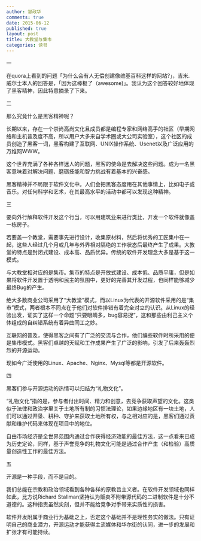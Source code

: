 ```yaml
---
author: 邹政华
comments: true
date: 2015-06-12
published: true 
layout: post
title: 大教堂与集市 
categories: 读书 
---
```



一

在quora上看到的问题「为什么会有人无偿创建像维基百科这样的网站?」，吉米.威尔士本人的回答是，「因为这棒极了（awesome)」。我认为这个回答较好地体现了黑客精神，因此特意摘录了下来。

二

那么究竟什么是黑客精神呢？

长期以来，存在一个崇尚高尚文化且成员都是编程专家和网络高手的社区（早期网络和主机普及度不高，所以用户大多来自学术圈或大公司实验室），这个社区的成员创造了黑客一词，黑客构建了互联网、UNIX操作系统、Usenet以及广泛应用的万维网WWW。

这个世界充满了各种各样迷人的问题，黑客的使命是去解决这些问题。成为一名黑客意味着对解决问题、磨砺技能和智力挑战有着基本的兴奋感。

黑客精神并不局限于软件文化中。人们会把黑客态度用在其他事情上，比如电子或音乐。对任何科学和艺术，在其最高水平的活动中都可以发现这种精神。

三

要向外行解释软件开发这个行当，可以用建筑业来进行类比，开发一个软件就像盖一栋房子。

若要盖一个教堂，需要事先进行设计，收集原材料，然后将优秀的工匠集中在一起，这些人经过几个月或几年与外界相对隔绝的工作状态后最终产生了成果。大教堂的特点是封闭式建设、成本高、品质优异。传统的软件开发理念大多是基于这一模式。

与大教堂相对应的是集市。集市的特点是开放式建设、成本低、品质平庸，但是如果将软件开发置于透明和民主的氛围中，更好的完善其开发过程，也同样能够减少最终Bug的产生。

绝大多数商业公司采用了“大教堂”模式，而以Linux为代表的开源软件采用的是“集市”模式，两者根本不同点在于他们对软件排错有着完全对立的认识。从Linux的经验出发，证实了这样一个命题“只要眼睛多，bug容易捉”，这和那些由利己主义个体组成的自纠错系统有着异曲同工之妙。

互联网的普及，使得黑客之间有了广泛的交流与合作，他们编些软件时所采用的便是集市模式。黑客们卓越的天赋和工作成果产生了广泛的影响，引发了后来轰轰烈烈的开源运动。

现如今广泛使用的Linux、Apache、Nginx、Mysql等都是开源软件。

四

黑客们参与开源运动的热情可以归结为“礼物文化”。

“礼物文化”指的是，参与者付出时间、精力和创意，去竞争获取声望的文化。这类似于法律和政治学里关于土地所有制的习惯法理论，如果边缘地区有一块土地，人们可以通过开垦、耕种、守护来获取土地所有权，与之相对应的是，黑客们通过贡献和维护代码来体现在项目中的地位。

自由市场经济是全世界范围内通过合作获得经济效能的最佳方法，这一点看来已成为历史定论，同样，基于声誉竞争的礼物文化可能是通过合作产生（和检验）高质量创造性工作的最佳方法。


五

开源是一种手段，而不是目的。

我们总能在宗教和政治领域看到各种各样的原教旨主义者。在软件开发领域也同样如此，比方说Richard Stallman坚持认为贩卖不附带源代码的二进制软件是十分不道德的。这种指责虽然尖刻，但并不能给竞争对手带来实质性的损害。

软件开发附属于商业行为基础之上，否定这个基础并不是理性务实的做法。只有证明自己的商业潜力，开源运动才能获得主流媒体和华尔街的认同，进一步的发展和扩张才有可能持续。









